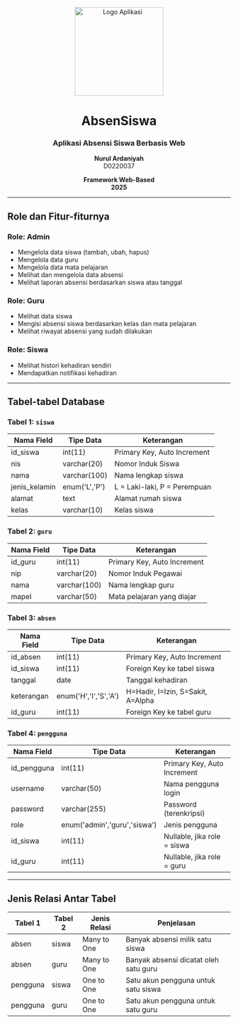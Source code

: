 <p align="center">
  <img src="logo.png" width="200" alt="Logo Aplikasi" />
</p>

<h1 align="center">AbsenSiswa</h1>
<h3 align="center">Aplikasi Absensi Siswa Berbasis Web</h3>

<p align="center"><strong>Nurul Ardaniyah</strong><br/>D0220037</p>
<p align="center"><strong>Framework Web-Based<br/>2025</strong></p>

---

## Role dan Fitur-fiturnya

### Role: Admin
- Mengelola data siswa (tambah, ubah, hapus)  
- Mengelola data guru  
- Mengelola data mata pelajaran  
- Melihat dan mengelola data absensi  
- Melihat laporan absensi berdasarkan siswa atau tanggal  

### Role: Guru
- Melihat data siswa  
- Mengisi absensi siswa berdasarkan kelas dan mata pelajaran  
- Melihat riwayat absensi yang sudah dilakukan  

### Role: Siswa
- Melihat histori kehadiran sendiri  
- Mendapatkan notifikasi kehadiran  

---

## Tabel-tabel Database

### Tabel 1: `siswa`

| Nama Field     | Tipe Data     | Keterangan                      |
|----------------|---------------|----------------------------------|
| id_siswa       | int(11)       | Primary Key, Auto Increment     |
| nis            | varchar(20)   | Nomor Induk Siswa               |
| nama           | varchar(100)  | Nama lengkap siswa              |
| jenis_kelamin  | enum('L','P') | L = Laki-laki, P = Perempuan    |
| alamat         | text          | Alamat rumah siswa              |
| kelas          | varchar(10)   | Kelas siswa                     |

### Tabel 2: `guru`

| Nama Field | Tipe Data     | Keterangan                  |
|------------|---------------|------------------------------|
| id_guru    | int(11)       | Primary Key, Auto Increment |
| nip        | varchar(20)   | Nomor Induk Pegawai         |
| nama       | varchar(100)  | Nama lengkap guru           |
| mapel      | varchar(50)   | Mata pelajaran yang diajar  |

### Tabel 3: `absen`

| Nama Field  | Tipe Data       | Keterangan                        |
|-------------|------------------|------------------------------------|
| id_absen    | int(11)          | Primary Key, Auto Increment       |
| id_siswa    | int(11)          | Foreign Key ke tabel siswa        |
| tanggal     | date             | Tanggal kehadiran                 |
| keterangan  | enum('H','I','S','A') | H=Hadir, I=Izin, S=Sakit, A=Alpha |
| id_guru     | int(11)          | Foreign Key ke tabel guru         |

### Tabel 4: `pengguna`

| Nama Field  | Tipe Data     | Keterangan                          |
|-------------|---------------|--------------------------------------|
| id_pengguna | int(11)       | Primary Key, Auto Increment         |
| username    | varchar(50)   | Nama pengguna login                 |
| password    | varchar(255)  | Password (terenkripsi)              |
| role        | enum('admin','guru','siswa') | Jenis pengguna     |
| id_siswa    | int(11)       | Nullable, jika role = siswa         |
| id_guru     | int(11)       | Nullable, jika role = guru          |

---

## Jenis Relasi Antar Tabel

| Tabel 1   | Tabel 2 | Jenis Relasi | Penjelasan                                   |
|-----------|---------|--------------|-----------------------------------------------|
| absen     | siswa   | Many to One  | Banyak absensi milik satu siswa              |
| absen     | guru    | Many to One  | Banyak absensi dicatat oleh satu guru        |
| pengguna  | siswa   | One to One   | Satu akun pengguna untuk satu siswa          |
| pengguna  | guru    | One to One   | Satu akun pengguna untuk satu guru           |
